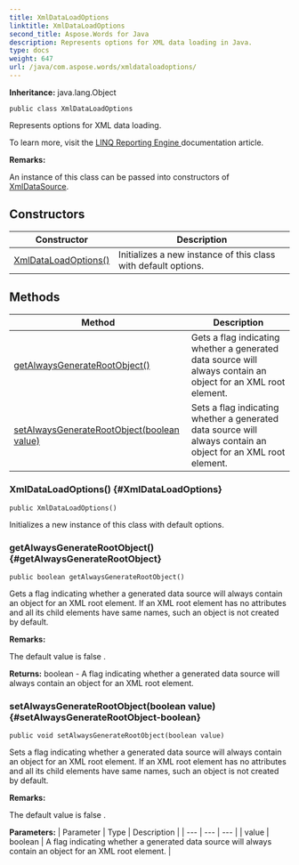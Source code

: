 ```yaml
---
title: XmlDataLoadOptions
linktitle: XmlDataLoadOptions
second_title: Aspose.Words for Java
description: Represents options for XML data loading in Java.
type: docs
weight: 647
url: /java/com.aspose.words/xmldataloadoptions/
---
```


**Inheritance:**
java.lang.Object
```
public class XmlDataLoadOptions
```

Represents options for XML data loading.

To learn more, visit the [ LINQ Reporting Engine ][LINQ Reporting Engine] documentation article.

 **Remarks:** 

An instance of this class can be passed into constructors of [XmlDataSource](../../com.aspose.words/xmldatasource/).


[LINQ Reporting Engine]: https://docs.aspose.com/words/java/linq-reporting-engine/
## Constructors

| Constructor | Description |
| --- | --- |
| [XmlDataLoadOptions()](#XmlDataLoadOptions) | Initializes a new instance of this class with default options. |
## Methods

| Method | Description |
| --- | --- |
| [getAlwaysGenerateRootObject()](#getAlwaysGenerateRootObject) | Gets a flag indicating whether a generated data source will always contain an object for an XML root element. |
| [setAlwaysGenerateRootObject(boolean value)](#setAlwaysGenerateRootObject-boolean) | Sets a flag indicating whether a generated data source will always contain an object for an XML root element. |
### XmlDataLoadOptions() {#XmlDataLoadOptions}
```
public XmlDataLoadOptions()
```


Initializes a new instance of this class with default options.

### getAlwaysGenerateRootObject() {#getAlwaysGenerateRootObject}
```
public boolean getAlwaysGenerateRootObject()
```


Gets a flag indicating whether a generated data source will always contain an object for an XML root element. If an XML root element has no attributes and all its child elements have same names, such an object is not created by default.

 **Remarks:** 

The default value is  false .

**Returns:**
boolean - A flag indicating whether a generated data source will always contain an object for an XML root element.
### setAlwaysGenerateRootObject(boolean value) {#setAlwaysGenerateRootObject-boolean}
```
public void setAlwaysGenerateRootObject(boolean value)
```


Sets a flag indicating whether a generated data source will always contain an object for an XML root element. If an XML root element has no attributes and all its child elements have same names, such an object is not created by default.

 **Remarks:** 

The default value is  false .

**Parameters:**
| Parameter | Type | Description |
| --- | --- | --- |
| value | boolean | A flag indicating whether a generated data source will always contain an object for an XML root element. |

